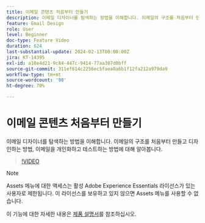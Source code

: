 ```yaml
---
title: 이메일 콘텐츠 처음부터 만들기
description: 이메일 디자이너를 탐색하는 방법을 이해합니다. 이메일의 구조를 처음부터 만들고 디자인하는 방법, 이메일을 개인화하고 테스트하는 방법에 대해 알아봅니다.
feature: Email Design
role: User
level: Beginner
doc-type: Feature Video
duration: 624
last-substantial-update: 2024-02-13T00:00:00Z
jira: KT-14395
exl-id: a10e4d21-9c84-447c-9414-77aa307d0bff
source-git-commit: 311ef614c2256ec5faea0a6b1f12fa212a979da9
workflow-type: tm+mt
source-wordcount: '98'
ht-degree: 70%

---
```


# 이메일 콘텐츠 처음부터 만들기

이메일 디자이너를 탐색하는 방법을 이해합니다. 이메일의 구조를 처음부터 만들고 디자인하는 방법, 이메일을 개인화하고 테스트하는 방법에 대해 알아봅니다.

>[!VIDEO](https://video.tv.adobe.com/v/3425867/?learn=on)

>[!NOTE]
>
>Assets 메뉴에 대한 액세스는 활성 Adobe Experience Essentials 라이선스가 있는 사용자로 제한됩니다. 이 라이선스를 보유하고 있지 않으면 Assets 메뉴를 사용할 수 없습니다.

이 기능에 대한 자세한 내용은 [제품 설명서](https://experienceleague.adobe.com/docs/campaign-web/v8/msg/email/create-email.html?lang=ko)를 참조하십시오.
